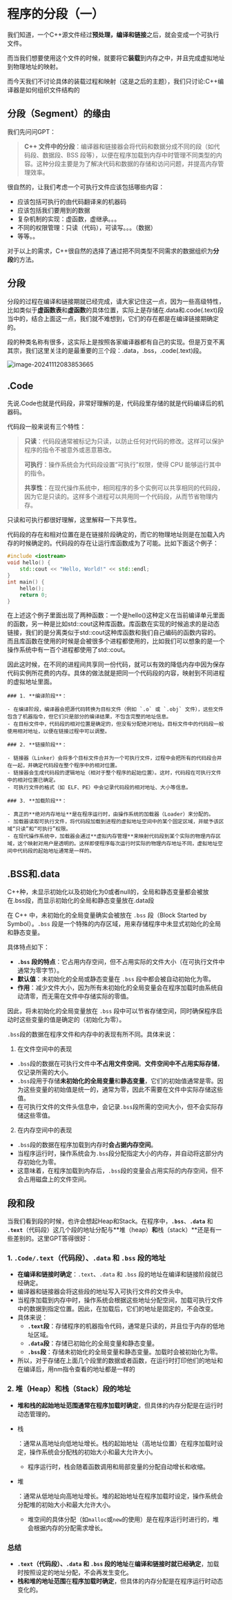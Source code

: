 # 程序的分段（一）

我们知道，一个C++源文件经过**预处理，编译和链接**之后，就会变成一个可执行文件。

而当我们想要使用这个文件的时候，就要将它**装载**到内存之中，并且完成虚拟地址到物理地址的映射。

而今天我们不讨论具体的装载过程和映射（这是之后的主题），我们只讨论:C++编译器是如何组织文件结构的

## 分段（Segment）的缘由

我们先问问GPT：

> **C++ 文件中的分段**：编译器和链接器会将代码和数据分成不同的段（如代码段、数据段、BSS 段等），以便在程序加载到内存中时管理不同类型的内容。这种分段主要是为了解决代码和数据的存储和访问问题，并提高内存管理效率。

很自然的，让我们考虑一个可执行文件应该包括哪些内容：

+ 应该包括可执行的由代码翻译来的机器码
+ 应该包括我们要用到的数据
+ 复杂机制的实现：虚函数，虚继承。。。
+ 不同的权限管理：只读（代码），可读写。。。（数据）
+ 等等。。

对于以上的需求，C++很自然的选择了通过把不同类型不同需求的数据组织为**分段**的方法。

## 分段

分段的过程在编译和链接期就已经完成，请大家记住这一点，因为一些高级特性，比如类似于**虚函数表**和**虚函数**的具体位置，实际上是存储在.data和.code(.text)段当中的，结合上面这一点，我们就不难想到，它们的存在都是在编译链接期确定的。

段的种类名称有很多，这实际上是按照各家编译器都有自己的实现。但是万变不离其宗，我们这里关注的是最重要的三个段：.data，.bss，.code(.text)段。



![image-20241112083853665](./assets/image-20241112083853665.png)

## .Code

先说.Code也就是代码段，非常好理解的是，代码段里存储的就是代码编译后的机器码。

代码段一般来说有三个特性：

> **只读**：代码段通常被标记为只读，以防止任何对代码的修改。这样可以保护程序的指令不被意外或恶意篡改。
>
> **可执行**：操作系统会为代码段设置“可执行”权限，使得 CPU 能够运行其中的指令。
>
> **共享性**：在现代操作系统中，相同程序的多个实例可以共享相同的代码段，因为它是只读的。这样多个进程可以共用同一个代码段，从而节省物理内存。

只读和可执行都很好理解，这里解释一下共享性。

代码段的存在和相对位置在是在链接阶段确定的，而它的物理地址则是在加载入内存的时候确定的。代码段的存在让运行库函数成为了可能。比如下面这个例子：
```cpp
#include <iostream>
void hello() {
    std::cout << "Hello, World!" << std::endl;
}
int main() {
    hello();
    return 0;
}
```

在上述这个例子里面出现了两种函数：一个是hello()这种定义在当前编译单元里面的函数，另一种是比如std::cout这种库函数。库函数在实现的时候追求的是动态链接，我们的是分离类似于std::cout这种库函数和我们自己编码的函数内容的。而且库函数在使用的时候是会被很多个进程都使用的，比如我们可以想象的是一个操作系统中有一百个进程都使用了std::cout。

因此这时候，在不同的进程间共享同一份代码，就可以有效的降低内存中因为保存代码实例所花费的内存。具体的做法就是把同一个代码段的内容，映射到不同进程的虚拟地址里面。

```
### 1. **编译阶段**：

- 在编译阶段，编译器会把源代码转换为目标文件（例如 `.o` 或 `.obj` 文件），这些文件包含了机器指令，但它们只是部分的编译结果，不包含完整的地址信息。
- 在目标文件中，代码段的相对位置是确定的，但没有分配绝对地址。目标文件中的代码段一般使用相对地址，以便在链接过程中可以调整。

### 2. **链接阶段**：

- 链接器（Linker）会将多个目标文件合并为一个可执行文件，过程中会把所有的代码段合并在一起，并确定代码段在整个程序中的相对位置。
- 链接器会生成代码段的逻辑地址（相对于整个程序的起始位置）。这时，代码段在可执行文件中的相对位置已确定。
- 可执行文件的格式（如 ELF、PE）中会记录代码段的相对地址、大小等信息。

### 3. **加载阶段**：

- 真正的**绝对内存地址**是在程序运行时，由操作系统的加载器（Loader）来分配的。
- 加载器读取可执行文件，将代码段加载到进程的虚拟地址空间中的某个固定区域，并赋予该区域“只读”和“可执行”权限。
- 在现代操作系统中，加载器会通过**虚拟内存管理**来映射代码段到某个实际的物理内存区域，这个映射对用户是透明的。这样即使程序每次运行时实际的物理内存地址不同，虚拟地址空间中代码段的起始地址通常是一样的。
```

## .BSS和.data

C++种，未显示初始化以及初始化为0或者null的，全局和静态变量都会被放在.bss段，而显示初始化的全局和静态变量放在.data段

在 C++ 中，未初始化的全局变量确实会被放在 `.bss` 段（Block Started by Symbol）。`.bss` 段是一个特殊的内存区域，用来存储程序中未显式初始化的全局和静态变量。

具体特点如下：

- **`.bss` 段的特点**：它占用内存空间，但不占用实际的文件大小（在可执行文件中通常为零字节）。
- **默认值**：未初始化的全局或静态变量在 `.bss` 段中都会被自动初始化为零。
- **作用**：减少文件大小，因为所有未初始化的全局变量会在程序加载时由系统自动清零，而无需在文件中存储实际的零值。

因此，将未初始化的全局变量放在 `.bss` 段中可以节省存储空间，同时确保程序启动时这些变量的值是确定的（初始化为零）。

`.bss`段的数据在程序文件和内存中的表现有所不同。具体来说：

1. 在文件空间中的表现

- `.bss`段的数据在可执行文件中**不占用文件空间**。**文件空间中不占用实际存储**，仅记录所需的大小。
- `.bss`段用于存储**未初始化的全局变量**和**静态变量**，它们的初始值通常是零。因为这些变量的初始值是统一的，通常为零，因此不需要在文件中实际存储这些值。
- 在可执行文件的文件头信息中，会记录`.bss`段所需的空间大小，但不会实际存储这些零值。

2. 在内存空间中的表现

- `.bss`段的数据在程序加载到内存时**会占据内存空间**。
- 当程序运行时，操作系统会为`.bss`段分配指定大小的内存，并自动将这部分内存初始化为零。
- 这意味着，在程序加载到内存后，`.bss`段的变量会占用实际的内存空间，但不会占用磁盘上的文件空间。

## 段和段

当我们看到段的时候，也许会想起Heap和Stack。在程序中，**`.bss`**、**`.data`** 和 **`.text`**（代码段）这几个段的地址分配与**堆（heap）**和**栈（stack）**还是有一些差别的。这里GPT答得很好：

### 1. **`.Code/.text`（代码段）、`.data` 和 `.bss` 段的地址**

- **在编译和链接时确定**：`.text`、`.data` 和 `.bss` 段的地址在编译和链接阶段就已经确定。
- 编译器和链接器会将这些段的地址写入可执行文件的文件头中。
- 当程序加载到内存中时，操作系统会根据这些地址分配空间，加载可执行文件中的数据到指定位置。因此，在加载后，它们的地址是固定的，不会改变。
- 具体来说：
  - **`.text`段**：存储程序的机器指令代码，通常是只读的，并且位于内存的低地址区域。
  - **`.data`段**：存储已初始化的全局变量和静态变量。
  - **`.bss`段**：存储未初始化的全局变量和静态变量。加载时会被初始化为零。
- 所以，对于存储在上面几个段里的数据或者函数，在运行时打印他们的地址和在编译后，用nm指令查看的地址都是一样的

### 2. **堆（Heap）和栈（Stack）段的地址**

- **堆和栈的起始地址范围通常在程序加载时确定**，但具体的内存分配是在运行时动态管理的。

- 栈

  ：通常从高地址向低地址增长。栈的起始地址（高地址位置）在程序加载时设定，操作系统会分配栈的初始大小和最大允许大小。

  - 程序运行时，栈会随着函数调用和局部变量的分配自动增长和收缩。

- 堆

  ：通常从低地址向高地址增长。堆的起始地址在程序加载时设定，操作系统会分配堆的初始大小和最大允许大小。

  - 堆空间的具体分配（如`malloc`或`new`的使用）是在程序运行时进行的，堆会根据内存的分配需求增长。

### 总结

- **`.text`（代码段）、`.data` 和 `.bss` 段的地址**在**编译和链接时就已经确定**，加载时按照设定的地址分配，不会再发生变化。
- **栈和堆的地址范围**在**程序加载时确定**，但具体的内存分配是在程序运行时动态变化的。